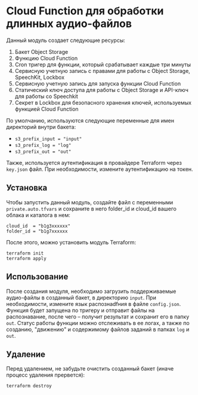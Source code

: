 # Cloud Function для обработки длинных аудио-файлов

Данный модуль создает следующие ресурсы:

1. Бакет Object Storage
2. Функцию Cloud Function
3. Cron тригер для функции, который срабатывает каждые три минуты
4. Сервисную учетную запись с правами для работы с Object Storage, SpeechKit, Lockbox
5. Сервисную учетную запись для запуска функции Cloud Function
6. Статический ключ доступа для работы с Object Storage и API-ключ для работы со Speechkit
7. Секрет в Lockbox для безопасного хранения ключей, используемых функцией Cloud Function

По умолчанию, используются следующие переменные для имен директорий внутри бакета:
* `s3_prefix_input = "input"`
* `s3_prefix_log = "log"`
* `s3_prefix_out = "out"`

Также, используется аутентификация в провайдере Terraform через `key.json` файл. 
При необходимости, измените аутентификацию на токен.

## Установка

Чтобы запустить данный модуль, создайте файл с переменными `private.auto.tfvars` и сохраните в него folder_id и cloud_id вашего облака и каталога в нем:
```
cloud_id  = "b1g3xxxxxx"
folder_id = "b1g7xxxxxx
```

После этого, можно установить модуль Terraform:
```
terraform init
terraform apply
```

## Использование

После создания модуля, необходимо загрузить поддерживаемые аудио-файлы в созданный бакет, в директорию `input`.
При необходимости, измените язык распознаdfния в файле `config.json`.
Функция будет запущена по тригеру и отправит файлы на распознавание, после чего – получит результат и сохранит его в папку `out`.
Статус работы функции можно отслеживать в ее логах, а также по созданию, "движению" и содержимому файлов заданий в папках `log` и `out`.

## Удаление

Перед удалением, не забудьте очистить созданный бакет (иначе процесс удаления прервется):
```
terraform destroy
```